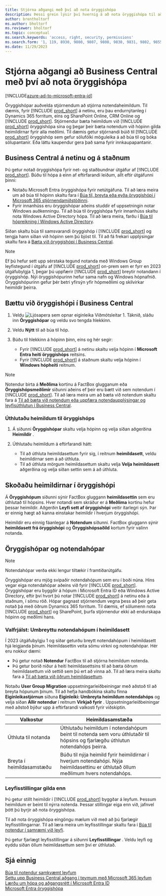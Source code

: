 ```yaml
---
title: Stjórna aðgangi með því að nota öryggishópa
description: Þessi grein lýsir því hvernig á að nota öryggishópa til að skilgreina notendaheimildir.
author: brentholtorf
ms.author: bholtorf
ms.reviewer: bholtorf
ms.topic: conceptual
ms.search.keywords: 'access, right, security, permissions'
ms.search.form: '1, 119, 8930, 9800, 9807, 9808, 9830, 9831, 9802, 9855, 9862'
ms.date: 11/29/2023
---
```


# <a name="control-access-to-business-central-using-security-groups"></a>Stjórna aðgangi að Business Central með því að nota öryggishópa

[!INCLUDE[azure-ad-to-microsoft-entra-id](~/../shared-content/shared/azure-ad-to-microsoft-entra-id.md)]

Öryggishópar auðvelda stjórnendum að stjórna notendaheimildum. Til dæmis, fyrir [!INCLUDE [prod_short](includes/prod_short.md)] á netinu, eru þau endurnýtanleg í Dynamics 365 forritum, eins og SharePoint Online, CRM Online og [!INCLUDE [prod_short](includes/prod_short.md)]. Stjórnendur bæta heimildum við [!INCLUDE [prod_short](includes/prod_short.md)] öryggishópa sína og þegar þeir bæta notendum við hópinn gilda heimildirnar fyrir alla meðlimi. Til dæmis getur stjórnandi búið til [!INCLUDE [prod_short](includes/prod_short.md)] öryggishóp sem gefur sölufólki möguleika á að búa til og bóka sölupantanir. Eða láttu kaupendur gera það sama fyrir innkaupapantanir.

## <a name="business-central-online-and-on-premises"></a>Business Central á netinu og á staðnum

Þú getur notað öryggishópa fyrir net- og staðbundnar útgáfur af [!INCLUDE [prod_short](includes/prod_short.md)]. Búðu til hópa á einn af eftirfarandi leiðum, allt eftir útgáfunni þinni:

* Notaðu Microsoft Entra öryggishópa fyrir netútgáfuna. Til að læra meira um að búa til hópinn skaltu fara í [Búa til, breyta eða eyða öryggishópi í Microsoft 365 stjórnendamiðstöðinni](/microsoft-365/admin/email/create-edit-or-delete-a-security-group).
* Fyrir innanhúss eru öryggishópar aðeins studdir ef uppsetningin notar Windows auðkenningu. Til að búa til öryggishópa fyrir innanhúss skaltu nota Windows Active Directory hópa. Til að læra meira, farðu í [Búa til hópreikning í Windows Active Directory](/windows/security/operating-system-security/network-security/windows-firewall/create-a-group-account-in-active-directory). 

Síðan skaltu búa til samsvarandi öryggishóp í [!INCLUDE [prod_short](includes/prod_short.md)] og tengja hann síðan við hópinn sem þú bjóst til. Til að fá frekari upplýsingar skaltu fara á [Bæta við öryggishópi í Business Central](#add-a-security-group-in-business-central).

> [!NOTE]
> Ef þú hefur sett upp sérstaka tegund notanda með Windows Group leyfistegund í útgáfu af [!INCLUDE [prod_short](includes/prod_short.md)] on-prem sem er fyrr en 2023 útgáfubylgja 1, þegar þú uppfærir [!INCLUDE [prod_short](includes/prod_short.md)] breytir notandann í öryggishóp. Nýi öryggishópurinn hefur sama nafn og Windows hópnafnið. Öryggishópurinn gefur þér betri yfirsýn yfir hópmeðlimi og skilvirkar heimildir þeirra.

## <a name="add-a-security-group-in-business-central"></a>Bættu við öryggishópi í Business Central

1. Veldu ![Ljósapera sem opnar eiginleika Viðmótsleitar 1.](media/ui-search/search_small.png "Segðu mér hvað þú vilt gera") Táknið, sláðu inn **Öryggishópar** og veldu svo tengda hlekkinn.
1. Veldu **Nýtt** til að búa til hóp.
1. Búðu til hlekkinn á hópinn þinn, eins og hér segir:

    * Fyrir [!INCLUDE [prod_short](includes/prod_short.md)] á netinu skaltu velja hópinn í  **Microsoft Entra heiti öryggishóps** reitsins.
    * Fyrir [!INCLUDE [prod_short](includes/prod_short.md)] á staðnum skaltu velja hópinn í **Windows hópheiti** reitnum.

> [!NOTE]
> Notendur birta á **Meðlima** kortinu á FactBox glugganum eða  **Öryggishópsmeðlimir** síðunni aðeins ef þeir eru bætt við sem notendum í [!INCLUDE [prod_short](includes/prod_short.md)]. Til að læra meira um að bæta við notendum skaltu fara á [Til að bæta við notendum eða uppfæra notendaupplýsingar og leyfisúthlutun í Business Central](ui-how-users-permissions.md#adduser).  

### <a name="assign-permissions-to-a-security-group"></a>Úthlutaðu heimildum til öryggishóps

1. Á síðunni **Öryggishópar**  skaltu velja hópinn og velja síðan aðgerðina **Heimildir** .
1. Úthlutaðu heimildum á eftirfarandi hátt:

    * Til að úthluta heimildasettum fyrir sig, í reitnum **heimildasett**, veldu heimildirnar sem á að úthluta.
    * Til að úthluta mörgum heimildasettum skaltu velja  **Velja heimildasett** aðgerðina og velja síðan settin sem á að úthluta.

## <a name="review-the-permissions-in-a-security-group"></a>Skoðaðu heimildirnar í öryggishópi

Á  **Öryggishópum** síðunni sýnir FactBox gluggann  **heimildasettin** sem eru úthlutað til hópsins. Hver notandi sem skráður er á **Meðlima** kortinu hefur þessar heimildir. Aðgerðin **Leyfi sett af öryggishópi**  veitir ítarlegri sýn. Þar er einnig hægt að kanna einstakar heimildir í hverjum öryggishópi.

Heimildir eru einnig fáanlegar á  **Notendum** síðunni. FactBox gluggann sýnir **heimildasett frá öryggishópi** og **Öryggishópsaðild** kortum fyrir valinn notanda.

## <a name="security-groups-and-user-groups"></a>Öryggishópar og notendahópar

> [!NOTE]
> Notendahópar verða ekki lengur tiltækir í framtíðarútgáfu.

Öryggishópar eru mjög svipaðir notendahópum sem eru í boði núna. Hins vegar eiga notendahópar aðeins við fyrir [!INCLUDE [prod_short](includes/prod_short.md)]. Öryggishópar eru byggðir á hópum í Microsoft Entra ID eða Windows Active Directory, eftir því hvort þú notar [!INCLUDE [prod_short](includes/prod_short.md)] á netinu eða á staðnum, í sömu röð. Hópar gagnast stjórnendum vegna þess að þeir geta notað þá með öðrum Dynamics 365 forritum. Til dæmis, ef sölumenn nota [!INCLUDE [prod_short](includes/prod_short.md)] og SharePoint, þurfa stjórnendur ekki að endurskapa hópinn og meðlimi hans.

### <a name="optional-convert-user-groups-to-permission-sets"></a>Valfrjálst: Umbreyttu notendahópum í heimildasett

Í 2023 útgáfubylgju 1 og síðar geturðu breytt notendahópum í heimildasett hjá leigjanda þínum. Heimildasettin veita sömu virkni og notendahópar. Hér eru nokkur dæmi:

* Þú getur notað **Notendur** FactBox til að stjórna heimildum notenda.
* Þú getur borið niður á heiti heimildasettsins til að bæta öðrum heimildasettum við settið sem þú ert að vinna að. Til að læra meira skaltu fara á [Til að bæta við öðrum heimildasettum](ui-define-granular-permissions.md#to-add-other-permission-sets).

Notaðu **User Group Migration** uppsetningarleiðbeiningar með aðstoð til að breyta hópunum þínum. Til að hefja handbókina skaltu finna **Eiginleikastjórnun** síðuna **Eiginleiki: Umbreyta heimildum notendahóps** og velja síðan  **Allir notendur** í reitnum **Virkjað fyrir** . Uppsetningarleiðbeiningar með aðstoð býður upp á eftirfarandi valkosti fyrir viðskiptin.

|Valkostur  |Heimildasamstæða  |
|---------|---------|
|Úthluta til notanda     | Úthlutaðu heimildum í notendahópum beint til notenda sem voru úthlutaðir til hópsins og fjarlægðu úthlutun notendahóps þeirra.        |
|Breyta í heimildasamstæðu     | Búðu til nýja heimild fyrir heimildirnar í hverjum notendahópi. Nýja heimildasettinu er úthlutað öllum meðlimum hvers notendahóps.          |

### <a name="license-configurations-still-apply"></a>Leyfisstillingar gilda enn

Þú getur stillt heimildir í [!INCLUDE [prod_short](includes/prod_short.md)] byggðar á leyfum. Þessum heimildum er beint til nýrra notenda. Þessar stillingar eiga enn við, jafnvel þótt þú byrjir að nota öryggishópa.

Til að nota öryggishópa eingöngu mælum við með að þú fjarlægir leyfisstillingarnar. Til að læra meira um leyfisstillingar skaltu fara í [Búa til notendur í samræmi við leyfi](ui-how-users-permissions.md).

Þú getur fjarlægt leyfisstillingar á síðunni **Leyfisstillingar** . Veldu leyfi og eyddu síðan öllum heimildasettum sem því er úthlutað.

## <a name="see-also"></a>Sjá einnig

[Búa til notendur samkvæmt leyfum](ui-how-users-permissions.md)  
[Settu upp Business Central aðgang í teymum með Microsoft 365 leyfum](admin-access-with-m365-license-setup.md)  
[Lærðu um hópa og aðgangsrétt í Microsoft Entra ID](/azure/active-directory/fundamentals/concept-learn-about-groups)  
[Microsoft Entra öryggishópa](/windows-server/identity/ad-ds/manage/understand-security-groups)  
